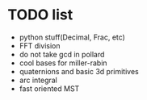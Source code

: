 # TODO list

- python stuff(Decimal, Frac, etc)
- FFT division
- do not take gcd in pollard
- cool bases for miller-rabin
- quaternions and basic 3d primitives
- arc integral
- fast oriented MST
